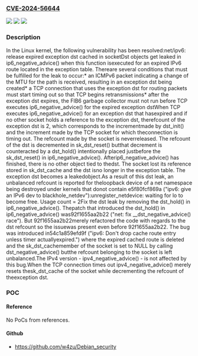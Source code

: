 ### [CVE-2024-56644](https://cve.mitre.org/cgi-bin/cvename.cgi?name=CVE-2024-56644)
![](https://img.shields.io/static/v1?label=Product&message=Linux&color=blue)
![](https://img.shields.io/static/v1?label=Version&message=54c1a859efd9fd6cda05bc700315ba2519c14eba%3C%20a95808252e8acc0123bacd2dff8b9af10bc145b7%20&color=brighgreen)
![](https://img.shields.io/static/v1?label=Vulnerability&message=n%2Fa&color=brighgreen)

### Description

In the Linux kernel, the following vulnerability has been resolved:net/ipv6: release expired exception dst cached in socketDst objects get leaked in ip6_negative_advice() when this function isexecuted for an expired IPv6 route located in the exception table. Thereare several conditions that must be fulfilled for the leak to occur:* an ICMPv6 packet indicating a change of the MTU for the path is received,  resulting in an exception dst being created* a TCP connection that uses the exception dst for routing packets must  start timing out so that TCP begins retransmissions* after the exception dst expires, the FIB6 garbage collector must not run  before TCP executes ip6_negative_advice() for the expired exception dstWhen TCP executes ip6_negative_advice() for an exception dst that hasexpired and if no other socket holds a reference to the exception dst, therefcount of the exception dst is 2, which corresponds to the incrementmade by dst_init() and the increment made by the TCP socket for which theconnection is timing out. The refcount made by the socket is neverreleased. The refcount of the dst is decremented in sk_dst_reset() butthat decrement is counteracted by a dst_hold() intentionally placed justbefore the sk_dst_reset() in ip6_negative_advice(). Afterip6_negative_advice() has finished, there is no other object tied to thedst. The socket lost its reference stored in sk_dst_cache and the dst isno longer in the exception table. The exception dst becomes a leakedobject.As a result of this dst leak, an unbalanced refcount is reported for theloopback device of a net namespace being destroyed under kernels that donot contain e5f80fcf869a ("ipv6: give an IPv6 dev to blackhole_netdev"):unregister_netdevice: waiting for lo to become free. Usage count = 2Fix the dst leak by removing the dst_hold() in ip6_negative_advice(). Thepatch that introduced the dst_hold() in ip6_negative_advice() was92f1655aa2b22 ("net: fix __dst_negative_advice() race"). But 92f1655aa2b22merely refactored the code with regards to the dst refcount so the issuewas present even before 92f1655aa2b22. The bug was introduced in54c1a859efd9f ("ipv6: Don't drop cache route entry unless timer actuallyexpired.") where the expired cached route is deleted and the sk_dst_cachemember of the socket is set to NULL by calling dst_negative_advice() butthe refcount belonging to the socket is left unbalanced.The IPv4 version - ipv4_negative_advice() - is not affected by this bug.When the TCP connection times out ipv4_negative_advice() merely resets thesk_dst_cache of the socket while decrementing the refcount of theexception dst.

### POC

#### Reference
No PoCs from references.

#### Github
- https://github.com/w4zu/Debian_security

